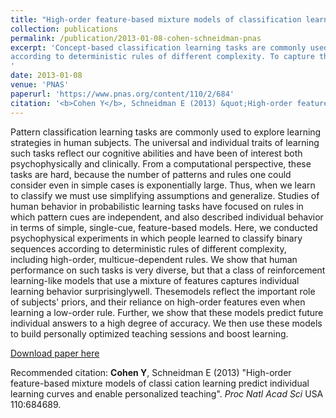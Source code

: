 ```yaml
---
title: "High-order feature-based mixture models of classification learning predict individual learning curves and enable personalized teaching"
collection: publications
permalink: /publication/2013-01-08-cohen-schneidman-pnas
excerpt: 'Concept-based classification learning tasks are commonly used to explore learning strategies in humans. The universal and individual traits of learning such tasks reflect our cognitive abilities and have been of interest both psychophysically and clinically. I designed and performed psychophysical experiments in which subjects learned to classify binary sequencesaccording to deterministic rules of different complexity. To capture the wide variety of behavior, I developed reinforcement learning models using a mixture of stimulus features and a gradient based learning rule. Fitting models to individuals revealed the importance of their priors, their use of high order features, and suggested that the dynamics may take a very simple form. To validate the models, I demonstrated their ability to predict future behavior and support personally optimized guided learning.'
date: 2013-01-08
venue: 'PNAS'
paperurl: 'https://www.pnas.org/content/110/2/684'
citation: '<b>Cohen Y</b>, Schneidman E (2013) &quot;High-order feature-based mixture models of classi cation learning predict individual learning curves and enable personalized teaching&quot;. <i>Proc Natl Acad Sci</i> USA 110:684689.'
---
```

Pattern classification learning tasks are commonly used to explorelearning strategies in human subjects. The universal and individualtraits of learning such tasks reflect our cognitive abilities and havebeen of interest both psychophysically and clinically. From a computationalperspective, these tasks are hard, because the number ofpatterns and rules one could consider even in simple cases is exponentiallylarge. Thus, when we learn to classify we must use simplifyingassumptions and generalize. Studies of human behavior in probabilisticlearning tasks have focused on rules in which pattern cues areindependent, and also described individual behavior in terms ofsimple, single-cue, feature-based models. Here, we conducted psychophysicalexperiments in which people learned to classify binarysequences according to deterministic rules of different complexity,including high-order, multicue-dependent rules. We show thathuman performance on such tasks is very diverse, but that a classof reinforcement learning-like models that use a mixture of featurescaptures individual learning behavior surprisinglywell. Thesemodelsreflect the important role of subjects&apos; priors, and their reliance onhigh-order features even when learning a low-order rule. Further,we show that these models predict future individual answers toa high degree of accuracy. We then use these models to build personallyoptimized teaching sessions and boost learning.

[Download paper here](https://www.pnas.org/content/110/2/684)

Recommended citation: <b>Cohen Y</b>, Schneidman E (2013) "High-order feature-based mixture models of classi cation learning predict individual learning curves and enable personalized teaching". <i>Proc Natl Acad Sci</i> USA 110:684689.